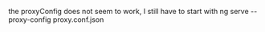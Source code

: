 the proxyConfig does not seem to work,
I still have to start with ng serve --proxy-config proxy.conf.json
